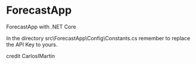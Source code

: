 # ForecastApp
ForecastApp with .NET Core 

In the directory src\ForecastApp\Config\Constants.cs remember to replace the API Key to yours.

credit CarlosIMartin
